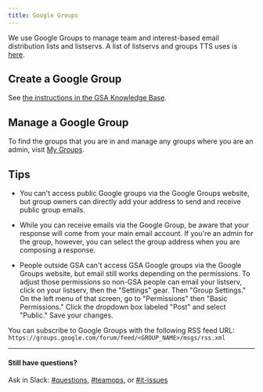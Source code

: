```yaml
---
title: Google Groups
---
```


We use Google Groups to manage team and interest-based email distribution lists and listservs. A list of listservs and groups TTS uses is [here]({{site.baseurl}}/working-groups-and-guilds-101/).

## Create a Google Group

See [the instructions in the GSA Knowledge Base](https://gsa.service-now.com/kb_view.do?sysparm_article=KB0024704).

## Manage a Google Group

To find the groups that you are in and manage any groups where you are an admin, visit [My Groups](https://groups.google.com/a/gsa.gov/forum/#!myforums).

## Tips

- You can't access public Google groups via the Google Groups website, but group owners can directly add your address to send and receive public group emails.

- While you can receive emails via the Google Group, be aware that your response will come from your main email account. If you're an admin for the group, however, you can select the group address when you are composing a response.

- People outside GSA can't access GSA Google groups via the Google Groups website, but email still works depending on the permissions. To adjust those permissions so non-GSA people can email your listserv, click on your listserv, then the "Settings" gear. Then "Group Settings." On the left menu of that screen, go to "Permissions" then "Basic Permissions." Click the dropdown box labeled "Post" and select "Public." Save your changes.

You can subscribe to Google Groups with the following RSS feed URL: `https://groups.google.com/forum/feed/<GROUP_NAME>/msgs/rss.xml`

---

#### Still have questions?

Ask in Slack: [#questions](https://gsa-tts.slack.com/messages/questions), [#teamops](https://gsa-tts.slack.com/messages/teamops), or [#it-issues](https://gsa-tts.slack.com/messages/it-issues)
